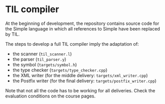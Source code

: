 # TIL compiler

At the beginning of development, the repository contains source code for the Simple language in which all references to Simple have been replaced by TIL.

The steps to develop a full TIL compiler imply the adaptation of:
* the scanner (`til_scanner.l`)
* the parser (`til_parser.y`)
* the symbol (`targets/symbol.h`)
* the type checker (`targets/type_checker.cpp`)
* the XML writer (for the middle delivery: `targets/xml_writer.cpp`)
* the Postfix writer (for the final delivery: `targets/postfix_writer.cpp`)

Note that not all the code has to be working for all deliveries. Check the evaluation conditions on the course pages.
